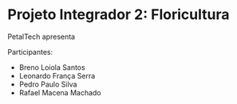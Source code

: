 # Projeto Integrador 2: Floricultura

PetalTech apresenta

Participantes:
- Breno Loiola Santos
- Leonardo França Serra
- Pedro Paulo Silva
- Rafael Macena Machado
